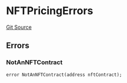 # NFTPricingErrors
[Git Source](https://github.com/thrackle-io/tron/blob/4e6a814efa6ccf934f63826b54087808a311218d/src/common/IErrors.sol)


## Errors
### NotAnNFTContract

```solidity
error NotAnNFTContract(address nftContract);
```

